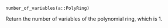 ```
number_of_variables(a::PolyRing)
```

Return the number of variables of the polynomial ring, which is 1.

